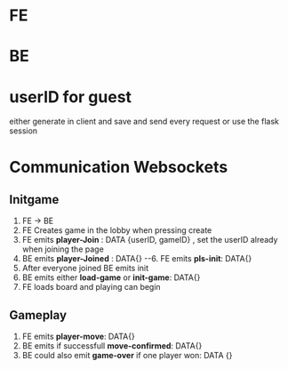 # FE

# BE

# userID for guest
either generate in client and save and send every request or use the flask session

# Communication Websockets

## Initgame
1. FE -> BE
2. FE Creates game in the lobby when pressing create
3. FE emits __player-Join__ : DATA  {userID, gameID} , set the userID already when joining the page
4. BE emits __player-Joined__ : DATA{}
--6. FE emits __pls-init__: DATA{}
6. After everyone joined BE emits init
7. BE emits either __load-game__ or __init-game__: DATA{}
8. FE loads board and playing can begin

## Gameplay
1. FE emits __player-move__: DATA{}
2. BE emits if successfull __move-confirmed__: DATA{}
3. BE could also emit __game-over__ if one player won: DATA {}
